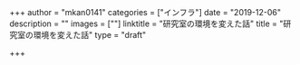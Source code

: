 +++
author = "mkan0141"
categories = ["インフラ"]
date = "2019-12-06"
description = ""
images = [""]
linktitle = "研究室の環境を変えた話"
title = "研究室の環境を変えた話"
type = "draft"

+++
